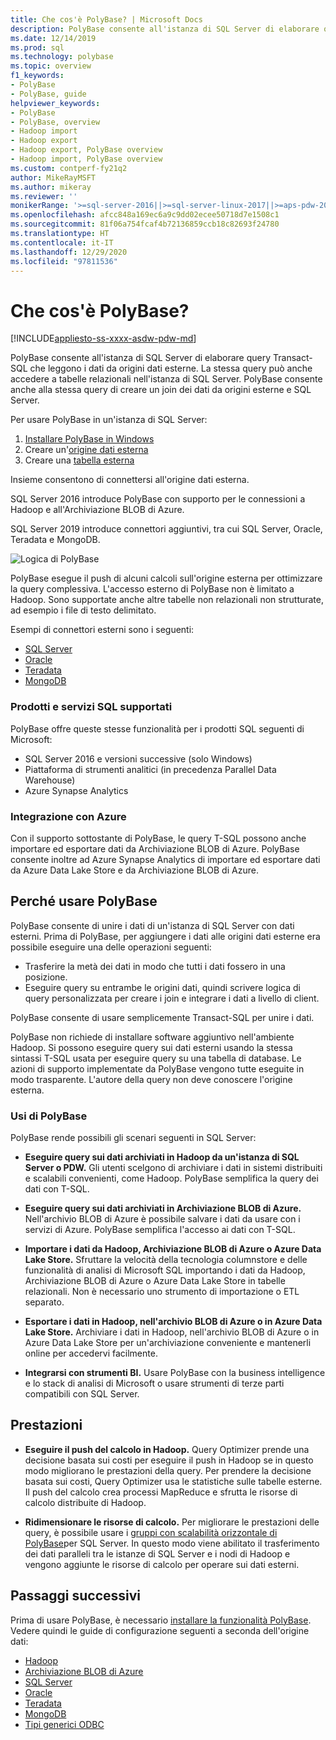 ```yaml
---
title: Che cos'è PolyBase? | Microsoft Docs
description: PolyBase consente all'istanza di SQL Server di elaborare query Transact-SQL che leggono i dati da origini dati esterne, ad esempio Hadoop e Archiviazione BLOB di Azure.
ms.date: 12/14/2019
ms.prod: sql
ms.technology: polybase
ms.topic: overview
f1_keywords:
- PolyBase
- PolyBase, guide
helpviewer_keywords:
- PolyBase
- PolyBase, overview
- Hadoop import
- Hadoop export
- Hadoop export, PolyBase overview
- Hadoop import, PolyBase overview
ms.custom: contperf-fy21q2
author: MikeRayMSFT
ms.author: mikeray
ms.reviewer: ''
monikerRange: '>=sql-server-2016||>=sql-server-linux-2017||>=aps-pdw-2016||=azure-sqldw-latest'
ms.openlocfilehash: afcc848a169ec6a9c9dd02ecee50718d7e1508c1
ms.sourcegitcommit: 81f06a754fcaf4b72136859ccb18c82693f24780
ms.translationtype: HT
ms.contentlocale: it-IT
ms.lasthandoff: 12/29/2020
ms.locfileid: "97811536"
---
```

# <a name="what-is-polybase"></a>Che cos'è PolyBase?

[!INCLUDE[appliesto-ss-xxxx-asdw-pdw-md](../../includes/appliesto-ss-xxxx-asdw-pdw-md.md)]

PolyBase consente all'istanza di SQL Server di elaborare query Transact-SQL che leggono i dati da origini dati esterne. La stessa query può anche accedere a tabelle relazionali nell'istanza di SQL Server. PolyBase consente anche alla stessa query di creare un join dei dati da origini esterne e SQL Server.

Per usare PolyBase in un'istanza di SQL Server:

1. [Installare PolyBase in Windows](polybase-installation.md)
1. Creare un'[origine dati esterna](../../t-sql/statements/create-external-data-source-transact-sql.md)
1. Creare una [tabella esterna](../../t-sql/statements/create-external-table-transact-sql.md)

Insieme consentono di connettersi all'origine dati esterna.

SQL Server 2016 introduce PolyBase con supporto per le connessioni a Hadoop e all'Archiviazione BLOB di Azure.

SQL Server 2019 introduce connettori aggiuntivi, tra cui SQL Server, Oracle, Teradata e MongoDB.

![Logica di PolyBase](../../relational-databases/polybase/media/polybase-logical.png "Logica di PolyBase")

PolyBase esegue il push di alcuni calcoli sull'origine esterna per ottimizzare la query complessiva. L'accesso esterno di PolyBase non è limitato a Hadoop. Sono supportate anche altre tabelle non relazionali non strutturate, ad esempio i file di testo delimitato.

Esempi di connettori esterni sono i seguenti:

- [SQL Server](polybase-configure-sql-server.md)
- [Oracle](polybase-configure-oracle.md)
- [Teradata](polybase-configure-teradata.md)
- [MongoDB](polybase-configure-mongodb.md)

### <a name="supported-sql-products-and-services"></a>Prodotti e servizi SQL supportati

PolyBase offre queste stesse funzionalità per i prodotti SQL seguenti di Microsoft:

- SQL Server 2016 e versioni successive (solo Windows)
- Piattaforma di strumenti analitici (in precedenza Parallel Data Warehouse)
- Azure Synapse Analytics

### <a name="azure-integration"></a>Integrazione con Azure

Con il supporto sottostante di PolyBase, le query T-SQL possono anche importare ed esportare dati da Archiviazione BLOB di Azure. PolyBase consente inoltre ad Azure Synapse Analytics di importare ed esportare dati da Azure Data Lake Store e da Archiviazione BLOB di Azure.

## <a name="why-use-polybase"></a>Perché usare PolyBase

PolyBase consente di unire i dati di un'istanza di SQL Server con dati esterni. Prima di PolyBase, per aggiungere i dati alle origini dati esterne era possibile eseguire una delle operazioni seguenti:

- Trasferire la metà dei dati in modo che tutti i dati fossero in una posizione.
- Eseguire query su entrambe le origini dati, quindi scrivere logica di query personalizzata per creare i join e integrare i dati a livello di client.

PolyBase consente di usare semplicemente Transact-SQL per unire i dati.

PolyBase non richiede di installare software aggiuntivo nell'ambiente Hadoop. Si possono eseguire query sui dati esterni usando la stessa sintassi T-SQL usata per eseguire query su una tabella di database. Le azioni di supporto implementate da PolyBase vengono tutte eseguite in modo trasparente. L'autore della query non deve conoscere l'origine esterna.

### <a name="polybase-uses"></a>Usi di PolyBase

PolyBase rende possibili gli scenari seguenti in SQL Server:

- **Eseguire query sui dati archiviati in Hadoop da un'istanza di SQL Server o PDW.** Gli utenti scelgono di archiviare i dati in sistemi distribuiti e scalabili convenienti, come Hadoop. PolyBase semplifica la query dei dati con T-SQL.

- **Eseguire query sui dati archiviati in Archiviazione BLOB di Azure.** Nell'archivio BLOB di Azure è possibile salvare i dati da usare con i servizi di Azure.  PolyBase semplifica l'accesso ai dati con T-SQL.

- **Importare i dati da Hadoop, Archiviazione BLOB di Azure o Azure Data Lake Store.** Sfruttare la velocità della tecnologia columnstore e delle funzionalità di analisi di Microsoft SQL importando i dati da Hadoop, Archiviazione BLOB di Azure o Azure Data Lake Store in tabelle relazionali. Non è necessario uno strumento di importazione o ETL separato.

- **Esportare i dati in Hadoop, nell'archivio BLOB di Azure o in Azure Data Lake Store.** Archiviare i dati in Hadoop, nell'archivio BLOB di Azure o in Azure Data Lake Store per un'archiviazione conveniente e mantenerli online per accedervi facilmente.

- **Integrarsi con strumenti BI.** Usare PolyBase con la business intelligence e lo stack di analisi di Microsoft o usare strumenti di terze parti compatibili con SQL Server.

## <a name="performance"></a>Prestazioni

- **Eseguire il push del calcolo in Hadoop.** Query Optimizer prende una decisione basata sui costi per eseguire il push in Hadoop se in questo modo migliorano le prestazioni della query.  Per prendere la decisione basata sui costi, Query Optimizer usa le statistiche sulle tabelle esterne. Il push del calcolo crea processi MapReduce e sfrutta le risorse di calcolo distribuite di Hadoop.

- **Ridimensionare le risorse di calcolo.** Per migliorare le prestazioni delle query, è possibile usare i [gruppi con scalabilità orizzontale di PolyBase](../../relational-databases/polybase/polybase-scale-out-groups.md)per SQL Server. In questo modo viene abilitato il trasferimento dei dati paralleli tra le istanze di SQL Server e i nodi di Hadoop e vengono aggiunte le risorse di calcolo per operare sui dati esterni.

## <a name="next-steps"></a>Passaggi successivi

Prima di usare PolyBase, è necessario [installare la funzionalità PolyBase](polybase-installation.md). Vedere quindi le guide di configurazione seguenti a seconda dell'origine dati:

- [Hadoop](polybase-configure-hadoop.md)
- [Archiviazione BLOB di Azure](polybase-configure-azure-blob-storage.md)
- [SQL Server](polybase-configure-sql-server.md)
- [Oracle](polybase-configure-oracle.md)
- [Teradata](polybase-configure-teradata.md)
- [MongoDB](polybase-configure-mongodb.md)
- [Tipi generici ODBC](polybase-configure-odbc-generic.md)